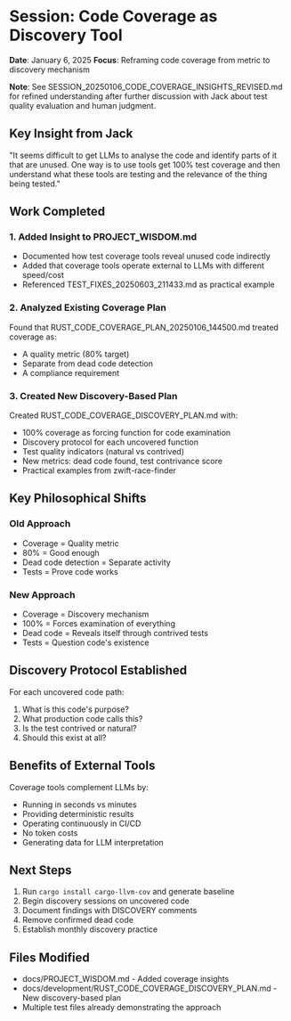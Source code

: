 # Session: Code Coverage as Discovery Tool
**Date**: January 6, 2025
**Focus**: Reframing code coverage from metric to discovery mechanism

**Note**: See SESSION_20250106_CODE_COVERAGE_INSIGHTS_REVISED.md for refined understanding after further discussion with Jack about test quality evaluation and human judgment.

## Key Insight from Jack

"It seems difficult to get LLMs to analyse the code and identify parts of it that are unused. One way is to use tools get 100% test coverage and then understand what these tools are testing and the relevance of the thing being tested."

## Work Completed

### 1. Added Insight to PROJECT_WISDOM.md
- Documented how test coverage tools reveal unused code indirectly
- Added that coverage tools operate external to LLMs with different speed/cost
- Referenced TEST_FIXES_20250603_211433.md as practical example

### 2. Analyzed Existing Coverage Plan
Found that RUST_CODE_COVERAGE_PLAN_20250106_144500.md treated coverage as:
- A quality metric (80% target)
- Separate from dead code detection
- A compliance requirement

### 3. Created New Discovery-Based Plan
Created RUST_CODE_COVERAGE_DISCOVERY_PLAN.md with:
- 100% coverage as forcing function for code examination
- Discovery protocol for each uncovered function
- Test quality indicators (natural vs contrived)
- New metrics: dead code found, test contrivance score
- Practical examples from zwift-race-finder

## Key Philosophical Shifts

### Old Approach
- Coverage = Quality metric
- 80% = Good enough
- Dead code detection = Separate activity
- Tests = Prove code works

### New Approach
- Coverage = Discovery mechanism
- 100% = Forces examination of everything
- Dead code = Reveals itself through contrived tests
- Tests = Question code's existence

## Discovery Protocol Established

For each uncovered code path:
1. What is this code's purpose?
2. What production code calls this?
3. Is the test contrived or natural?
4. Should this exist at all?

## Benefits of External Tools

Coverage tools complement LLMs by:
- Running in seconds vs minutes
- Providing deterministic results
- Operating continuously in CI/CD
- No token costs
- Generating data for LLM interpretation

## Next Steps

1. Run `cargo install cargo-llvm-cov` and generate baseline
2. Begin discovery sessions on uncovered code
3. Document findings with DISCOVERY comments
4. Remove confirmed dead code
5. Establish monthly discovery practice

## Files Modified

- docs/PROJECT_WISDOM.md - Added coverage insights
- docs/development/RUST_CODE_COVERAGE_DISCOVERY_PLAN.md - New discovery-based plan
- Multiple test files already demonstrating the approach